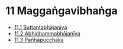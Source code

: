 # 11 Maggaṅgavibhaṅga

* [11.1 Suttantabhājanīya](11/11.1.md)
* [11.2 Abhidhammabhājanīya](11/11.2.md)
* [11.3 Pañhāpucchaka](11/11.3.md)
